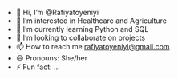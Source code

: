 - 👋 Hi, I’m @Rafiyatoyeniyi
- 👀 I’m interested in Healthcare and Agriculture 
- 🌱 I’m currently learning Python and SQL
- 💞️ I’m looking to collaborate on projects
- 📫 How to reach me rafiyatoyeniyi@gmail.com 
- 😄 Pronouns: She/her
- ⚡ Fun fact: ...

<!---
Rafiyatoyeniyi/Rafiyatoyeniyi is a ✨ special ✨ repository because its `README.md` (this file) appears on your GitHub profile.
You can click the Preview link to take a look at your changes.
--->
